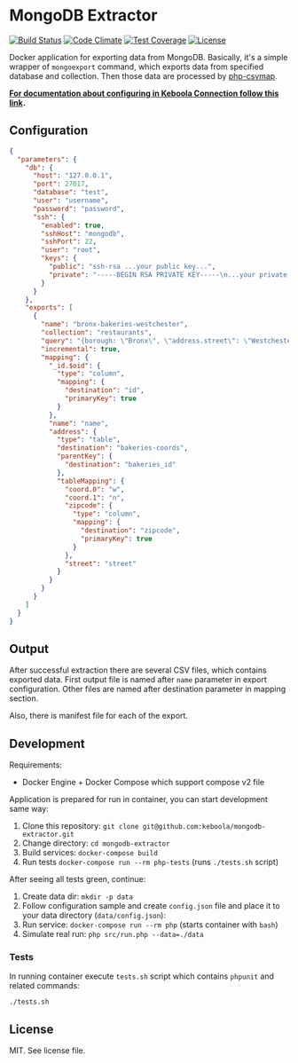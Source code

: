 # MongoDB Extractor

[![Build Status](https://travis-ci.org/keboola/mongodb-extractor.svg?branch=master)](https://travis-ci.org/keboola/mongodb-extractor)
[![Code Climate](https://codeclimate.com/github/keboola/mongodb-extractor/badges/gpa.svg)](https://codeclimate.com/github/keboola/mongodb-extractor)
[![Test Coverage](https://codeclimate.com/github/keboola/mongodb-extractor/badges/coverage.svg)](https://codeclimate.com/github/keboola/mongodb-extractor/coverage)
[![License](https://img.shields.io/badge/license-MIT-blue.svg)](https://github.com/keboola/mongodb-extractor/blob/master/LICENSE.md)

Docker application for exporting data from MongoDB. Basically, it's a simple wrapper of `mongoexport`
command, which exports data from specified database and collection. Then those data are processed by
[php-csvmap](https://github.com/keboola/php-csvmap).

**[For documentation about configuring in Keboola Connection follow this link](https://help.keboola.com/extractors/database/mongodb/).**

## Configuration

```json
{
  "parameters": {
    "db": {
      "host": "127.0.0.1",
      "port": 27017,
      "database": "test",
      "user": "username",
      "password": "password",
      "ssh": {
        "enabled": true,
        "sshHost": "mongodb",
        "sshPort": 22,
        "user": "root",
        "keys": {
          "public": "ssh-rsa ...your public key...",
          "private": "-----BEGIN RSA PRIVATE KEY-----\n...your private key...\n-----END RSA PRIVATE KEY-----\n"
        }
      }
    },
    "exports": [
      {
        "name": "bronx-bakeries-westchester",
        "collection": "restaurants",
        "query": "{borough: \"Bronx\", \"address.street\": \"Westchester Avenue\"}",
        "incremental": true,
        "mapping": {
          "_id.$oid": {
            "type": "column",
            "mapping": {
              "destination": "id",
              "primaryKey": true
            }
          },
          "name": "name",
          "address": {
            "type": "table",
            "destination": "bakeries-coords",
            "parentKey": {
              "destination": "bakeries_id"
            },
            "tableMapping": {
              "coord.0": "w",
              "coord.1": "n",
              "zipcode": {
                "type": "column",
                "mapping": {
                  "destination": "zipcode",
                  "primaryKey": true
                }
              },
              "street": "street"
            }
          }
        }
      }
    ]
  }
}
```

## Output

After successful extraction there are several CSV files, which contains exported data. First output
file is named after `name` parameter in export configuration. Other files are named after destination
parameter in mapping section.

Also, there is manifest file for each of the export.

## Development

Requirements:

- Docker Engine + Docker Compose which support compose v2 file

Application is prepared for run in container, you can start development same way:

1. Clone this repository: `git clone git@github.com:keboola/mongodb-extractor.git`
2. Change directory: `cd mongodb-extractor`
3. Build services: `docker-compose build`
4. Run tests `docker-compose run --rm php-tests` (runs `./tests.sh` script)

After seeing all tests green, continue:

1. Create data dir: `mkdir -p data`
2. Follow configuration sample and create `config.json` file and place it to your data directory (`data/config.json`):
3. Run service: `docker-compose run --rm php` (starts container with `bash`)
4. Simulate real run: `php src/run.php --data=./data`

### Tests

In running container execute `tests.sh` script which contains `phpunit` and related commands:

```console
./tests.sh
```

## License

MIT. See license file.
